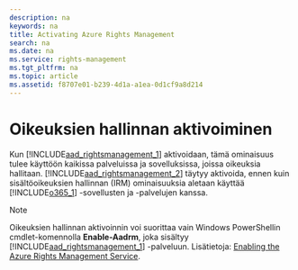 ```yaml
---
description: na
keywords: na
title: Activating Azure Rights Management
search: na
ms.date: na
ms.service: rights-management
ms.tgt_pltfrm: na
ms.topic: article
ms.assetid: f8707e01-b239-4d1a-a1ea-0d1cf9a8d214
---
```

# Oikeuksien hallinnan aktivoiminen
Kun [!INCLUDE[aad_rightsmanagement_1](../Token/aad_rightsmanagement_1_md.md)] aktivoidaan, tämä ominaisuus tulee käyttöön kaikissa palveluissa ja sovelluksissa, joissa oikeuksia hallitaan. [!INCLUDE[aad_rightsmanagement_2](../Token/aad_rightsmanagement_2_md.md)] täytyy aktivoida, ennen kuin sisältöoikeuksien hallinnan (IRM) ominaisuuksia aletaan käyttää [!INCLUDE[o365_1](../Token/o365_1_md.md)] -sovellusten ja -palvelujen kanssa.

> [!NOTE]
> Oikeuksien hallinnan aktivoinnin voi suorittaa vain Windows PowerShellin cmdlet-komennolla **Enable-Aadrm**, joka sisältyy [!INCLUDE[aad_rightsmanagement_1](../Token/aad_rightsmanagement_1_md.md)] -palveluun. Lisätietoja: [Enabling the Azure Rights Management Service](http://msdn.microsoft.com/en-us/library/4d4fa296-2fce-467c-8b83-89d243808741).

